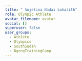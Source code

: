```yaml
---
title: " Anjelina Nadai Lohalith"
role: Olympic Athlete
avatar_filename: avatar
social: []
superuser: false
user_groups:
  - Athlete
  - Olympics
  - SouthSudan
  - NgongTrainingCamp
---
```

